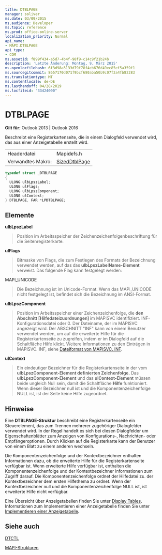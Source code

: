 ```yaml
---
title: DTBLPAGE
manager: soliver
ms.date: 03/09/2015
ms.audience: Developer
ms.topic: reference
ms.prod: office-online-server
localization_priority: Normal
api_name:
- MAPI.DTBLPAGE
api_type:
- COM
ms.assetid: f899f434-a5d7-4b4f-98f9-c14c9f21b24b
description: 'Letzte Änderung: Montag, 9. März 2015'
ms.openlocfilehash: 6f3d98a3133d79f78f4eb676d49ec85ef5a359f1
ms.sourcegitcommit: 8657170d071f9bcf680aba50b9c07f2a4fb82283
ms.translationtype: MT
ms.contentlocale: de-DE
ms.lasthandoff: 04/28/2019
ms.locfileid: "33424000"
---
```

# <a name="dtblpage"></a>DTBLPAGE

  
  
**Gilt für**: Outlook 2013 | Outlook 2016 
  
Beschreibt eine Registerkartenseite, die in einem Dialogfeld verwendet wird, das aus einer Anzeigetabelle erstellt wird. 
  
|||
|:-----|:-----|
|Headerdatei  <br/> |Mapidefs.h  <br/> |
|Verwandtes Makro:  <br/> |[SizedDtblPage](sizeddtblpage.md) <br/> |
   
```cpp
typedef struct _DTBLPAGE
{
  ULONG ulbLpszLabel;
  ULONG ulFlags;
  ULONG ulbLpszComponent;
  ULONG ulContext;
} DTBLPAGE, FAR *LPDTBLPAGE;

```

## <a name="members"></a>Elemente

 **ulbLpszLabel**
  
> Position im Arbeitsspeicher der Zeichenzeichenfolgenbeschriftung für die Seitenregisterkarte.
    
 **ulFlags**
  
> Bitmaske von Flags, die zum Festlegen des Formats der Bezeichnung verwendet werden, auf das das **ulbLpszLabelName-Element** verweist. Das folgende Flag kann festgelegt werden: 
    
MAPI_UNICODE 
  
> Die Bezeichnung ist im Unicode-Format. Wenn das MAPI_UNICODE nicht festgelegt ist, befindet sich die Bezeichnung im ANSI-Format.
    
 **ulbLpszComponent**
  
> Position im Arbeitsspeicher einer Zeichenzeichenfolge, die **den Abschnitt [Hilfedateizuordnungen]** im MAPISVC identifiziert. INF-Konfigurationsdatei oder 0. Der Dateiname, der im MAPISVC angezeigt wird. Der ABSCHNITT "INF" kann von einem Benutzer verwendet werden,  um auf die erweiterte Hilfe für die Registerkartenseite zu zugreifen, indem er im Dialogfeld auf die Schaltfläche Hilfe klickt. Weitere Informationen zu den Einträgen in MAPISVC. INF, siehe [Dateiformat von MAPISVC. INF](file-format-of-mapisvc-inf.md).
    
 **ulContext**
  
> Ein eindeutiger Bezeichner für die Registerkartenseite in der vom **ulbLpszComponent-Element definierten Zeichenfolge.** Das **ulbLpszComponent-Element** und das **ulContext-Element** müssen beide ungleich Null sein, damit die Schaltfläche **Hilfe** funktioniert. Wenn dieser Bezeichner null ist und die Komponentenzeichenfolge NULL ist, ist der Seite keine Hilfe zugeordnet. 
    
## <a name="remarks"></a>Hinweise

Eine **DTBLPAGE-Struktur** beschreibt eine Registerkartenseite ein Steuerelement, das zum Trennen mehrerer zugehöriger Dialogfelder verwendet wird. In der Regel handelt es sich bei diesen Dialogfelder um Eigenschaftenblätter zum Anzeigen von Konfigurations-, Nachrichten- oder Empfängeroptionen. Durch Klicken auf die Registerkarte kann der Benutzer von einem Blatt zu einem anderen wechseln. 
  
Die Komponentenzeichenfolge und der Kontextbezeichner enthalten Informationen dazu, ob die erweiterte Hilfe für die Registerkartenseite verfügbar ist. Wenn erweiterte Hilfe verfügbar ist, enthalten die Komponentenzeichenfolge und der Kontextbezeichner Informationen zum Zugriff darauf. Die Komponentenzeichenfolge ordnet der Hilfedatei zu. der Kontextbezeichner dem ersten Hilfethema zu ordnet. Wenn der Kontextbezeichner null und die Komponentenzeichenfolge NULL ist, ist erweiterte Hilfe nicht verfügbar.
  
Eine Übersicht über Anzeigetabellen finden Sie unter [Display Tables](display-tables.md). Informationen zum Implementieren einer Anzeigetabelle finden Sie unter [Implementieren einer Anzeigetabelle](display-table-implementation.md).
  
## <a name="see-also"></a>Siehe auch



[DTCTL](dtctl.md)


[MAPI-Strukturen](mapi-structures.md)

